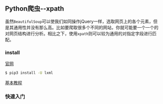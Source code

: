 ## Python爬虫--xpath

虽然`BeautifulSoup`可以使我们如同操作jQuery一样，选取网页上的各个元素，但是其通用性并没有那么高。比如要爬取很多个不同的网站，你就可能要一个一个的对网页结构进行分析。相比之下，使用`xpath`则可以较为通用的对指定字段进行匹配。

### install

[官网](http://lxml.de/index.html)

```bash
$ pip3 install -U lxml
```

[基本教程](http://www.w3school.com.cn/xpath/index.asp)

### 快速入门

